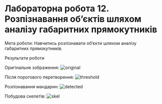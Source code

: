 # Лабораторна робота 12. Розпізнавання об’єктів шляхом аналізу габаритних прямокутників

Мета роботи: Навчитись розпізнавати об’єкти шляхом аналізу габаритних прямокутників.

Результати роботи

Оригінальне зображення:
![original](https://user-images.githubusercontent.com/38464146/70168919-73cd5080-16d2-11ea-917d-00194bfeacb5.png)

Після порогового перетворення:
![threshold](https://user-images.githubusercontent.com/38464146/70168932-79c33180-16d2-11ea-9d23-5a1f82bbb1fe.png)

Розпізнавання мандарин:
![detected](https://user-images.githubusercontent.com/38464146/70168944-7e87e580-16d2-11ea-95f4-4e105e4ab343.png)

Побудова скелетів:
![skel](https://user-images.githubusercontent.com/38464146/70168961-83e53000-16d2-11ea-88a6-95a2676312f3.png)
